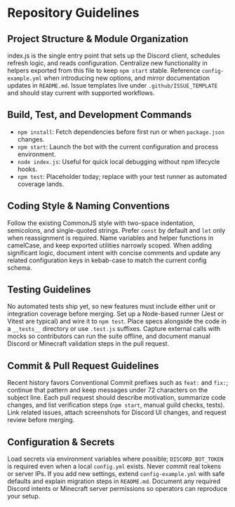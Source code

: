 ﻿# Repository Guidelines

## Project Structure & Module Organization
index.js is the single entry point that sets up the Discord client, schedules refresh logic, and reads configuration. Centralize new functionality in helpers exported from this file to keep `npm start` stable. Reference `config-example.yml` when introducing new options, and mirror documentation updates in `README.md`. Issue templates live under `.github/ISSUE_TEMPLATE` and should stay current with supported workflows.

## Build, Test, and Development Commands
- `npm install`: Fetch dependencies before first run or when `package.json` changes.
- `npm start`: Launch the bot with the current configuration and process environment.
- `node index.js`: Useful for quick local debugging without npm lifecycle hooks.
- `npm test`: Placeholder today; replace with your test runner as automated coverage lands.

## Coding Style & Naming Conventions
Follow the existing CommonJS style with two-space indentation, semicolons, and single-quoted strings. Prefer `const` by default and `let` only when reassignment is required. Name variables and helper functions in camelCase, and keep exported utilities narrowly scoped. When adding significant logic, document intent with concise comments and update any related configuration keys in kebab-case to match the current config schema.

## Testing Guidelines
No automated tests ship yet, so new features must include either unit or integration coverage before merging. Set up a Node-based runner (Jest or Vitest are typical) and wire it to `npm test`. Place specs alongside the code in a `__tests__` directory or use `.test.js` suffixes. Capture external calls with mocks so contributors can run the suite offline, and document manual Discord or Minecraft validation steps in the pull request.

## Commit & Pull Request Guidelines
Recent history favors Conventional Commit prefixes such as `feat:` and `fix:`; continue that pattern and keep messages under 72 characters on the subject line. Each pull request should describe motivation, summarize code changes, and list verification steps (`npm start`, manual guild checks, tests). Link related issues, attach screenshots for Discord UI changes, and request review before merging.

## Configuration & Secrets
Load secrets via environment variables where possible; `DISCORD_BOT_TOKEN` is required even when a local `config.yml` exists. Never commit real tokens or server IPs. If you add new settings, extend `config-example.yml` with safe defaults and explain migration steps in `README.md`. Document any required Discord intents or Minecraft server permissions so operators can reproduce your setup.
